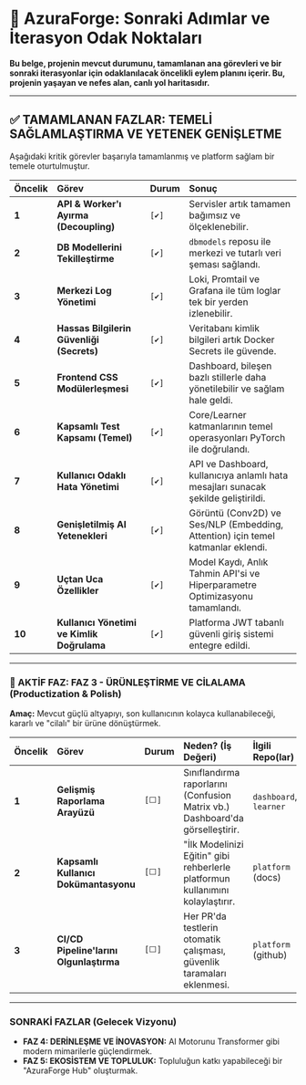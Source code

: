 # 🚀 AzuraForge: Sonraki Adımlar ve İterasyon Odak Noktaları

**Bu belge, projenin mevcut durumunu, tamamlanan ana görevleri ve bir sonraki iterasyonlar için odaklanılacak öncelikli eylem planını içerir. Bu, projenin yaşayan ve nefes alan, canlı yol haritasıdır.**

---

## ✅ TAMAMLANAN FAZLAR: TEMELİ SAĞLAMLAŞTIRMA VE YETENEK GENİŞLETME

Aşağıdaki kritik görevler başarıyla tamamlanmış ve platform sağlam bir temele oturtulmuştur.

| Öncelik | Görev                                 | Durum     | Sonuç                                                                      |
| :------ | :------------------------------------ | :-------- | :------------------------------------------------------------------------- |
| **1**   | **API & Worker'ı Ayırma (Decoupling)**       | `[✔️]`    | Servisler artık tamamen bağımsız ve ölçeklenebilir.                          |
| **2**   | **DB Modellerini Tekilleştirme**          | `[✔️]`    | `dbmodels` reposu ile merkezi ve tutarlı veri şeması sağlandı.             |
| **3**   | **Merkezi Log Yönetimi**                | `[✔️]`    | Loki, Promtail ve Grafana ile tüm loglar tek bir yerden izlenebilir.        |
| **4**   | **Hassas Bilgilerin Güvenliği (Secrets)** | `[✔️]`    | Veritabanı kimlik bilgileri artık Docker Secrets ile güvende.                |
| **5**   | **Frontend CSS Modülerleşmesi**       | `[✔️]`    | Dashboard, bileşen bazlı stillerle daha yönetilebilir ve sağlam hale geldi. |
| **6**   | **Kapsamlı Test Kapsamı (Temel)**        | `[✔️]`    | Core/Learner katmanlarının temel operasyonları PyTorch ile doğrulandı.      |
| **7**   | **Kullanıcı Odaklı Hata Yönetimi**      | `[✔️]`    | API ve Dashboard, kullanıcıya anlamlı hata mesajları sunacak şekilde geliştirildi.|
| **8**   | **Genişletilmiş AI Yetenekleri**         | `[✔️]`    | Görüntü (Conv2D) ve Ses/NLP (Embedding, Attention) için temel katmanlar eklendi.|
| **9**   | **Uçtan Uca Özellikler**                | `[✔️]`    | Model Kaydı, Anlık Tahmin API'si ve Hiperparametre Optimizasyonu tamamlandı.|
| **10**  | **Kullanıcı Yönetimi ve Kimlik Doğrulama** | `[✔️]`    | Platforma JWT tabanlı güvenli giriş sistemi entegre edildi.                  |

---

### **🎯 AKTİF FAZ: FAZ 3 - ÜRÜNLEŞTİRME VE CİLALAMA (Productization & Polish)**

**Amaç:** Mevcut güçlü altyapıyı, son kullanıcının kolayca kullanabileceği, kararlı ve "cilalı" bir ürüne dönüştürmek.

| Öncelik | Görev                                                 | Durum     | Neden? (İş Değeri)                                                                   | İlgili Repo(lar)           |
| :------ | :---------------------------------------------------- | :-------- | :----------------------------------------------------------------------------------- | :------------------------- |
| **1**   | **Gelişmiş Raporlama Arayüzü**                        | `[⬜]`    | Sınıflandırma raporlarını (Confusion Matrix vb.) Dashboard'da görselleştirir.  | `dashboard`, `learner`       |
| **2**   | **Kapsamlı Kullanıcı Dokümantasyonu**                   | `[⬜]`    | "İlk Modelinizi Eğitin" gibi rehberlerle platformun kullanımını kolaylaştırır.  | `platform` (docs)          |
| **3**   | **CI/CD Pipeline'larını Olgunlaştırma**                 | `[⬜]`    | Her PR'da testlerin otomatik çalışması, güvenlik taramaları eklenmesi.           | `platform` (github)        |

---

### **SONRAKİ FAZLAR (Gelecek Vizyonu)**

*   **FAZ 4: DERİNLEŞME VE İNOVASYON:** AI Motorunu Transformer gibi modern mimarilerle güçlendirmek.
*   **FAZ 5: EKOSİSTEM VE TOPLULUK:** Topluluğun katkı yapabileceği bir "AzuraForge Hub" oluşturmak.
